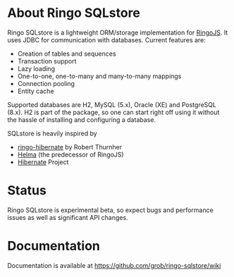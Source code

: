 About Ringo SQLstore
===============

Ringo SQLstore is a lightweight ORM/storage implementation for [RingoJS]. It uses JDBC for communication with databases. Current features are:

* Creation of tables and sequences
* Transaction support
* Lazy loading
* One-to-one, one-to-many and many-to-many mappings
* Connection pooling
* Entity cache

Supported databases are H2, MySQL (5.x), Oracle (XE) and PostgreSQL (8.x). H2 is part of the package, so one can start right off using it without the hassle of installing and configuring a database.

SQLstore is heavily inspired by

* [ringo-hibernate] by Robert Thurnher
* [Helma] (the predecessor of RingoJS)
* [Hibernate] Project

Status
======

Ringo SQLstore is experimental beta, so expect bugs and performance issues as well as significant API changes.

Documentation
====================

Documentation is available at https://github.com/grob/ringo-sqlstore/wiki


 [RingoJS]: http://ringojs.org/
 [ringo-hibernate]: http://github.com/robi42/ringo-hibernate/
 [Helma]: http://helma.org
 [Hibernate]: http://hibernate.org/
 [database]: http://github.com/grob/ringo-sqlstore/tree/master/lib/ringo/storage/sql/databases/
